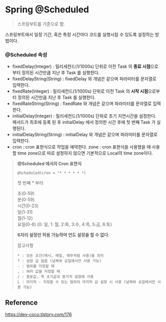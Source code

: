 # Spring @Scheduled

> 스프링부트를 기준으로 함.

스프링부트에서 일정 기간, 혹은 특정 시간마다 코드를 실행시킬 수 있도록 설정하는 방법이다.



### @Scheduled 속성

- fixedDelay(Integer) : 밀리세컨드(1/1000s) 단위로 이전 Task 의 **종료 시점**으로부터 정의된 시간만큼 지난 후 Task 를 실행한다.
- fixedDelayString(String) : fixedDelay 와 개념은 같으며 파라미터를 문자열로 입력한다.
- fixedRate(Integer) : 밀리세컨드(1/1000s) 단위로 이전 Task 의 **시작 시점**으로부터 정의된 시간만큼 지난 후 Task 를 실행한다.
- fixedRateString(String) : fixedRate 와 개념은 같으며 파라미터를 문자열로 입력한다.
- initialDelay(Integer) : 밀리세컨드(1/1000s) 단위로 초기 지연시간을 설정한다. 메서드가 최초에 등록 된 후 initialDelay 에서 정의한 시간 후에 첫 번째 Task 가 실행된다.
- initialDelayString(String) : initialDelay 와 개념은 같으며 파라미터를 문자열로 입력한다.
- cron : cron 표현식으로 작업을 예약한다.
  zone : cron 표현식을 사용했을 때 사용할 time zone으로 따로 설정하지 않으면 기본적으로 Local의 time zone이다.

> **@Scheduled 에서의 Cron 표현식**
> 
> ```@Scheduled(cron = "* * * * * *)```
> 
> 첫 번째 * 부터
> 
> 초(0-59)  
> 분(0-59)  
> 시간(0-23)  
> 일(1-31)  
> 월(1-12)  
> 요일(0-6) (0: 일, 1: 월, 2:화, 3:수, 4:목, 5:금, 6:토)  
> 
> **6자리 설정만 허용 가능하며 연도 설정을 할 수 없다.**
> 
> 참고사항
> ```
> * : 모든 조건(매시, 매일, 매주처럼 사용)을 의미
> ? : 설정 값 없음 (날짜와 요일에서만 사용 가능)
> - : 범위를 지정할 때
> , : 여러 값을 지정할 때
> / : 증분값, 즉 초기값과 증가치 설정에 사용
> L : 마지막 - 지정할 수 있는 범위의 마지막 값 설정 시 사용 (날짜와 요일에서만 사용 가능)
> ```


## Reference

https://dev-coco.tistory.com/176